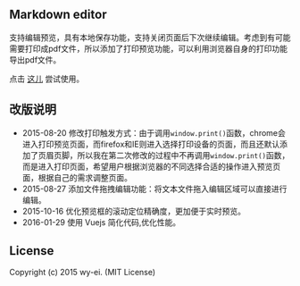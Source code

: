 ## Markdown editor

支持编辑预览，具有本地保存功能，支持关闭页面后下次继续编辑。考虑到有可能需要打印成pdf文件，所以添加了打印预览功能，可以利用浏览器自身的打印功能导出pdf文件。

点击 [这儿](http://wy-ei.github.io/markdown-editor) 尝试使用。

## 改版说明

+ 2015-08-20 修改打印触发方式：由于调用`window.print()`函数，chrome会进入打印预览页面，而firefox和IE则进入选择打印设备的页面，而且还默认添加了页眉页脚，所以我在第二次修改的过程中不再调用`window.print()`函数，而是进入打印页面，希望用户根据浏览器的不同选择合适的操作进入预览页面，根据自己的需求调整页面。
+ 2015-08-27 添加文件拖拽编辑功能：将文本文件拖入编辑区域可以直接进行编辑。
+ 2015-10-16 优化预览框的滚动定位精确度，更加便于实时预览。
+ 2016-01-29 使用 Vuejs 简化代码,优化性能。

## License

Copyright (c) 2015 wy-ei. (MIT License)

